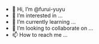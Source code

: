 - 👋 Hi, I’m @furui-yuyu
- 👀 I’m interested in ...
- 🌱 I’m currently learning ...
- 💞️ I’m looking to collaborate on ...
- 📫 How to reach me ...

<!---
furui-yuyu/furui-yuyu is a ✨ special ✨ repository because its `README.md` (this file) appears on your GitHub profile.
You can click the Preview link to take a look at your changes.
--->
